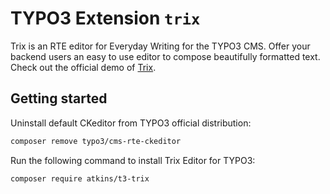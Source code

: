 # TYPO3 Extension `trix`

Trix is an RTE editor for Everyday Writing for the TYPO3 CMS.
Offer your backend users an easy to use editor to compose beautifully
formatted text. Check out the official demo of [Trix](https://trix-editor.org).

## Getting started

Uninstall default CKeditor from TYPO3 official distribution:

```bash
composer remove typo3/cms-rte-ckeditor
```

Run the following command to install Trix Editor for TYPO3:

```bash
composer require atkins/t3-trix
```

